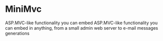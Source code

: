 MiniMvc
=======
ASP.MVC-like functionality you can embed ASP.MVC-like functionality you can embed in anything, from a small admin web server to e-mail messages generations

